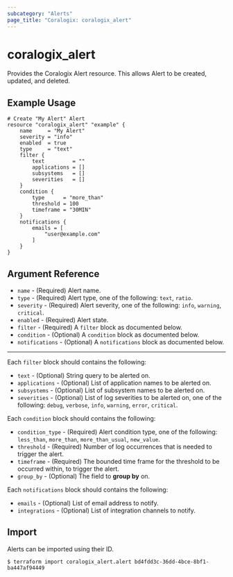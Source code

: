 ```yaml
---
subcategory: "Alerts"
page_title: "Coralogix: coralogix_alert"
---
```


# coralogix_alert

Provides the Coralogix Alert resource. This allows Alert to be created, updated, and deleted.

## Example Usage

```hcl
# Create "My Alert" Alert
resource "coralogix_alert" "example" {
    name     = "My Alert"
    severity = "info"
    enabled  = true
    type     = "text"
    filter {
        text         = ""
        applications = []
        subsystems   = []
        severities   = []
    }
    condition {
        type      = "more_than"
        threshold = 100
        timeframe = "30MIN"
    }
    notifications {
        emails = [
            "user@example.com"
        ]
    }
}
```

## Argument Reference

* `name` - (Required) Alert name.
* `type` - (Required) Alert type, one of the following: `text`, `ratio`.
* `severity` - (Required) Alert severity, one of the following: `info`, `warning`, `critical`.
* `enabled` - (Required) Alert state.
* `filter` - (Required) A `filter` block as documented below.
* `condition` - (Optional) A `condition` block as documented below.
* `notifications` - (Optional) A `notifications` block as documented below.

---

Each `filter` block should contains the following:

* `text` - (Optional) String query to be alerted on.
* `applications` - (Optional) List of application names to be alerted on.
* `subsystems` - (Optional) List of subsystem names to be alerted on.
* `severities` - (Optional) List of log severities to be alerted on, one of the following: `debug`, `verbose`, `info`, `warning`, `error`, `critical`.

Each `condition` block should contains the following:

* `condition_type` - (Required) Alert condition type, one of the following: `less_than`, `more_than`, `more_than_usual`, `new_value`.
* `threshold` - (Required) Number of log occurrences that is needed to trigger the alert.
* `timeframe` - (Required) The bounded time frame for the threshold to be occurred within, to trigger the alert.
* `group_by` - (Optional) The field to **group by** on.

Each `notifications` block should contains the following:

* `emails` - (Optional) List of email address to notify.
* `integrations` - (Optional) List of integration channels to notify.

## Import

Alerts can be imported using their ID.

```
$ terraform import coralogix_alert.alert bd4fdd3c-36dd-4bce-8bf1-ba447af94449
```